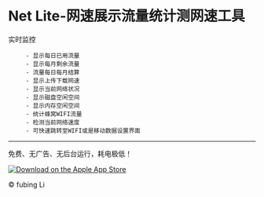 # Net Lite-网速展示流量统计测网速工具

实时监控 

         - 显示每日已用流量
         - 显示每月剩余流量
         - 流量每日每月结算
         - 显示上传下载网速
         - 显示当前网络状况
         - 显示磁盘空闲空间
         - 显示内存空闲空间
         - 统计蜂窝WIFI流量
         - 检测当前网络速度
         - 可快速跳转至WIFI或是移动数据设置界面

------------------------------------------------

免费、无广告、无后台运行，耗电极低！

[![Download on the Apple App Store](http://app-stop.appspot.com/static/appstore.svg)](https://itunes.apple.com/us/app/net-lite-%E7%BD%91%E9%80%9F%E5%B1%95%E7%A4%BA%E6%B5%81%E9%87%8F%E7%BB%9F%E8%AE%A1%E6%B5%8B%E7%BD%91%E9%80%9F%E5%B7%A5%E5%85%B7/id1109807177?mt=8&amp;uo=4)

&copy; fubing Li 
